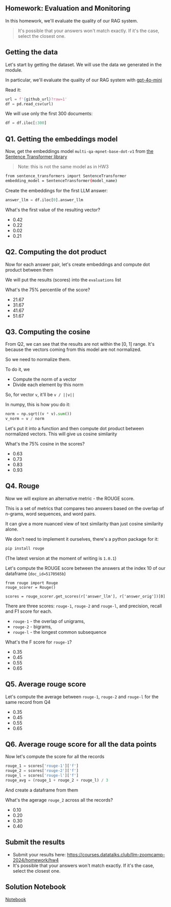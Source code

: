 ## Homework: Evaluation and Monitoring

In this homework, we'll evaluate the quality of our RAG system.

> It's possible that your answers won't match exactly. If it's the case, select the closest one.
> 

## Getting the data

Let's start by getting the dataset. We will use the data we generated in the module.

In particular, we'll evaluate the quality of our RAG system
with [gpt-4o-mini](https://github.com/DataTalksClub/llm-zoomcamp/blob/main/04-monitoring/data/results-gpt4o-mini.csv)

Read it:

```python
url = f'{github_url}?raw=1'
df = pd.read_csv(url)

```

We will use only the first 300 documents:

```python
df = df.iloc[:300]

```

## Q1. Getting the embeddings model

Now, get the embeddings model `multi-qa-mpnet-base-dot-v1` from
[the Sentence Transformer library](https://www.sbert.net/docs/sentence_transformer/pretrained_models.html#model-overview)

> Note: this is not the same model as in HW3
> 

```bash
from sentence_transformers import SentenceTransformer
embedding_model = SentenceTransformer(model_name)

```

Create the embeddings for the first LLM answer:

```python
answer_llm = df.iloc[0].answer_llm

```

What's the first value of the resulting vector?

- 0.42
- 0.22
- 0.02
- 0.21

## Q2. Computing the dot product

Now for each answer pair, let's create embeddings and compute dot product between them

We will put the results (scores) into the `evaluations` list

What's the 75% percentile of the score?

- 21.67
- 31.67
- 41.67
- 51.67

## Q3. Computing the cosine

From Q2, we can see that the results are not within the [0, 1] range. It's because the vectors coming from this model are not normalized.

So we need to normalize them.

To do it, we

- Compute the norm of a vector
- Divide each element by this norm

So, for vector `v`, it'll be `v / ||v||`

In numpy, this is how you do it:

```python
norm = np.sqrt((v * v).sum())
v_norm = v / norm

```

Let's put it into a function and then compute dot product
between normalized vectors. This will give us cosine similarity

What's the 75% cosine in the scores?

- 0.63
- 0.73
- 0.83
- 0.93

## Q4. Rouge

Now we will explore an alternative metric - the ROUGE score.

This is a set of metrics that compares two answers based on the overlap of n-grams, word sequences, and word pairs.

It can give a more nuanced view of text similarity than just cosine similarity alone.

We don't need to implement it ourselves, there's a python package for it:

```bash
pip install rouge

```

(The latest version at the moment of writing is `1.0.1`)

Let's compute the ROUGE score between the answers at the index 10 of our dataframe (`doc_id=5170565b`)

```
from rouge import Rouge
rouge_scorer = Rouge()

scores = rouge_scorer.get_scores(r['answer_llm'], r['answer_orig'])[0]

```

There are three scores: `rouge-1`, `rouge-2` and `rouge-l`, and precision, recall and F1 score for each.

- `rouge-1` - the overlap of unigrams,
- `rouge-2` - bigrams,
- `rouge-l` - the longest common subsequence

What's the F score for `rouge-1`?

- 0.35
- 0.45
- 0.55
- 0.65

## Q5. Average rouge score

Let's compute the average between `rouge-1`, `rouge-2` and `rouge-l` for the same record from Q4

- 0.35
- 0.45
- 0.55
- 0.65

## Q6. Average rouge score for all the data points

Now let's compute the score for all the records

```python
rouge_1 = scores['rouge-1']['f']
rouge_2 = scores['rouge-2']['f']
rouge_l = scores['rouge-l']['f']
rouge_avg = (rouge_1 + rouge_2 + rouge_l) / 3

```

And create a dataframe from them

What's the agerage `rouge_2` across all the records?

- 0.10
- 0.20
- 0.30
- 0.40

## Submit the results

- Submit your results here: https://courses.datatalks.club/llm-zoomcamp-2024/homework/hw4
- It's possible that your answers won't match exactly. If it's the case, select the closest one.

## Solution Notebook
[Notebook]()